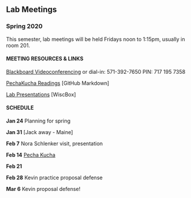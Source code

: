 ## Lab Meetings
### Spring 2020
This semester, lab meetings will be held Fridays noon to 1:15pm, usually in room 201.

#### MEETING RESOURCES & LINKS
[Blackboard Videoconferencing](https://us.bbcollab.com/guest/b7a259e026b0499e88a92039d34f295f)
or dial-in: 571-392-7650 PIN: 717 195 7358

[PechaKucha Readings](https://github.com/WilliamsPaleoLab/LabMeetings/blob/master/PechaKucha.md)  [GitHub Markdown]

[Lab Presentations](https://uwmadison.box.com/s/18q6ulb3qc5vtzx8cmwf9h8owc6cwu0y) [WiscBox]

#### SCHEDULE

**Jan 24**  Planning for spring

**Jan 31** [Jack away - Maine]

**Feb 7** Nora Schlenker visit, presentation

**Feb 14** [Pecha Kucha](https://github.com/WilliamsPaleoLab/LabMeetings/blob/master/PechaKucha.md)

**Feb 21**

**Feb 28** Kevin practice proposal defense

**Mar 6** Kevin proposal defense!
